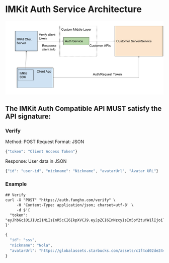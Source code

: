 # IMKit Auth Service Architecture

![Architecture](Auth2.1.png)

## The IMKit Auth Compatible API MUST satisfy the API signature:
### Verify
Method: POST
Request Format: JSON
```javascript
{"token": "Client Access Token"}
```
Response: User data in JSON
```javascript
{"id": "user-id", "nickname": "Nickname", "avatarUrl", "Avatar URL"}
```

### Example
```
## Verify
curl -X "POST" "https://auth.fangho.com/verify" \
     -H 'Content-Type: application/json; charset=utf-8' \
     -d $'{
  "token": "eyJhbGciOiJIUzI1NiIsInR5cCI6IkpXVCJ9.eyJpZCI6InNzcyIsIm5pY2tuYW1lIjoiTm9sYSIsImF2YXRhclVybCI6Imh0dHBzOi8vZ2xvYmFsYXNzZXRzLnN0YXJidWNrcy5jb20vYXNzZXRzL2MxZjRjZDAyZGUyNDQ4M2ViODZjNjk2NDAxYWQ0MjEzLmpwZyIsImV4cCI6MTU1NDM5MDg4NywiaWF0IjoxNTU0MzA0NDg3fQ.cnhdb0s37SZ5jS3jdL1DB78xdoZBQhfV_V1hpGUJbjs"
}'
```

```javascript
{
  "id": "sss",
  "nickname": "Nola",
  "avatarUrl": "https://globalassets.starbucks.com/assets/c1f4cd02de24483eb86c696401ad4213.jpg"
}

```
